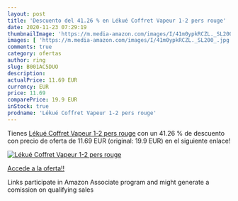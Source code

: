 ```yaml
---
layout: post
title: 'Descuento del 41.26 % en Lékué Coffret Vapeur 1-2 pers rouge'
date: 2020-11-23 07:29:19
thumbnailImage: 'https://m.media-amazon.com/images/I/41m0ypkRCZL._SL200_.jpg'
images: [ 'https://m.media-amazon.com/images/I/41m0ypkRCZL._SL200_.jpg' ]
comments: true
category: ofertas
author: ring
slug: B001AC5DUO
description:
actualPrice: 11.69 EUR
currency: EUR
price: 11.69
comparePrice: 19.9 EUR
inStock: true
prodname: 'Lékué Coffret Vapeur 1-2 pers rouge'
---
```


Tienes [Lékué Coffret Vapeur 1-2 pers rouge](https://www.amazon.fr/dp/B001AC5DUO/?tag=tolees0d-21) con un 41.26 % de descuento con precio de oferta de 11.69 EUR (original: 19.9 EUR) en el siguiente enlace!

[![Lékué Coffret Vapeur 1-2 pers rouge](https://m.media-amazon.com/images/I/41m0ypkRCZL._SL200_.jpg)](https://www.amazon.fr/dp/B001AC5DUO/?tag=tolees0d-21)

[Accede a la oferta!!](https://www.amazon.fr/dp/B001AC5DUO/?tag=tolees0d-21)

Links participate in Amazon Associate program and might generate a comission on qualifying sales


